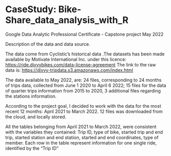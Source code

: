# CaseStudy: Bike-Share_data_analysis_with_R
Google Data Analytic Professional Certificate - Capstone project May 2022

Description of the data and data source.

The data come from Cyclistic’s historical data .The datasets has been made available by Motivate International Inc. under this licence: https://ride.divvybikes.com/data-license-agreement
The link to the raw data is: https://divvy-tripdata.s3.amazonaws.com/index.html

The data available to May 2022, are: 24 files, corresponding to 24 months of trips data, collected from June 1 2020 to April 6 2022; 15 files for the data of quarter trips information from 2015 to 2020, 3
additional files regarding the stations information.

According to the project goal, I decided to work with the data for the most recent 12 months: April 2021 to March 2022. 12 files was downloaded from the cloud, and locally stored.

All the tables belonging from April 2021 to March 2022, were consistent with the variables they contained: Trip ID, type of bike, started trip and end trip, started station and end station, started and end coordinates, type of member. Each row in the table represent information for one single ride, identified by the “Trip ID”
